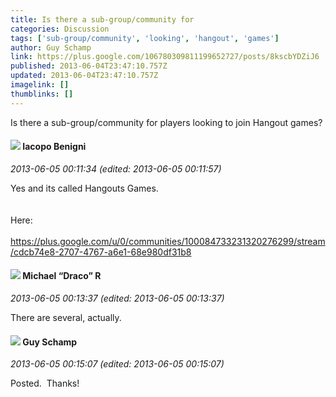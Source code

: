 ```yaml
---
title: Is there a sub-group/community for
categories: Discussion
tags: ['sub-group/community', 'looking', 'hangout', 'games']
author: Guy Schamp
link: https://plus.google.com/106780309811199652727/posts/8kscbYDZiJ6
published: 2013-06-04T23:47:10.757Z
updated: 2013-06-04T23:47:10.757Z
imagelink: []
thumblinks: []
---
```


Is there a sub-group/community for players looking to join Hangout games?
<div id='comment z131tvqyiuukhnfti23jcruysqjgwbhtx'>
  <h4><img src='{{site.baseurl}}//images/avatars/118286981608079589935_photo.jpg'> Iacopo Benigni</h4>
      <p><cite>2013-06-05 00:11:34 (edited: 2013-06-05 00:11:57)</cite></p>
        <p>Yes and its called Hangouts Games.<br /><br /><br />Here:<br /><br /><a href="https://plus.google.com/u/0/communities/100084733231320276299/stream/cdcb74e8-2707-4767-a6e1-68e980df31b8" class="ot-anchor">https://plus.google.com/u/0/communities/100084733231320276299/stream/cdcb74e8-2707-4767-a6e1-68e980df31b8</a></p>
</div>
        

<div id='comment z131tvqyiuukhnfti23jcruysqjgwbhtx'>
  <h4><img src='{{site.baseurl}}//images/avatars/117214019627144250544_photo.jpg'> Michael “Draco” R</h4>
      <p><cite>2013-06-05 00:13:37 (edited: 2013-06-05 00:13:37)</cite></p>
        <p>There are several, actually.</p>
</div>
        

<div id='comment z131tvqyiuukhnfti23jcruysqjgwbhtx'>
  <h4><img src='{{site.baseurl}}//images/avatars/106780309811199652727_photo.jpg'> Guy Schamp</h4>
      <p><cite>2013-06-05 00:15:07 (edited: 2013-06-05 00:15:07)</cite></p>
        <p>Posted.  Thanks!</p>
</div>
        